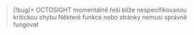 
> [!bug]+
> OCTOSIGHT momentálně řeší blíže nespecifikovanou kritickou chybu
> Některé funkce nebo stránky nemusí správně fungovat
